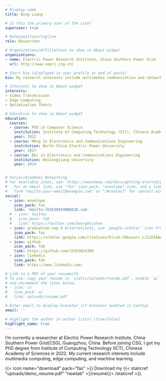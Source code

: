 ```yaml
---
# Display name
title: Bing Liang

# Is this the primary user of the site?
superuser: true

# Role/position/tagline
role: Researcher

# Organizations/Affiliations to show in About widget
organizations:
- name: Electric Power Research Institute, China Southern Power Grid
  url: http://www.sepri.csg.cn/

# Short bio (displayed in user profile at end of posts)
bio: My research interests include multimedia communication and networking, video transmission, edge computing, optimization theory  and machine learning.

# Interests to show in About widget
interests:
- Video Transmission
- Edge Computing
- Optimization Theory

# Education to show in About widget
education:
  courses:
  - course: PhD in Computer Science
    institution: Institute of Computing Technology (ICT), Chinese Academy of Sciences (CAS)
    year: 2022
  - course: MEng in Electronics and Communications Engineering
    institution: North China Electric Power University
    year: 2017
  - course: BSc in Electronics and Communications Engineering
    institution: Heilongjiang University
    year: 2014


# Social/Academic Networking
# For available icons, see: https://wowchemy.com/docs/getting-started/page-builder/#icons
#   For an email link, use "fas" icon pack, "envelope" icon, and a link in the
#   form "mailto:your-email@example.com" or "/#contact" for contact widget.
social:
  - icon: envelope
    icon_pack: fas
    link: 'mailto:lb553024300@126.com'
  # - icon: twitter
  #   icon_pack: fab
  #   link: https://twitter.com/GeorgeCushen
  - icon: graduation-cap # Alternatively, use `google-scholar` icon from `ai` icon pack
    icon_pack: fas
    link: https://scholar.google.com/citations?hl=zh-CN&user=_LJ1IOIAAAAJ
  - icon: github
    icon_pack: fab
    link: https://github.com/lb553024300
  - icon: linkedin
    icon_pack: fab
    link: https://www.linkedin.com/

# Link to a PDF of your resume/CV.
# To use: copy your resume to `static/uploads/resume.pdf`, enable `ai` icons in `params.toml`,
# and uncomment the lines below.
# - icon: cv
#   icon_pack: ai
#   link: uploads/resume.pdf

# Enter email to display Gravatar (if Gravatar enabled in Config)
email: ''

# Highlight the author in author lists? (true/false)
highlight_name: true
---
```


I’m currently a researcher at Electric Power Research Institute, China Southern Power Grid(CSG), Guangzhou, China. Before joining CSG, I got my PhD degree from Institute of Computing Technology (ICT), Chinese Academy of Sciences in 2022.
My current research interests include multimedia computing, edge computing, and machine learning.

{{< icon name="download" pack="fas" >}} Download my {{< staticref "uploads/demo_resume.pdf" "newtab" >}}resumé{{< /staticref >}}.
